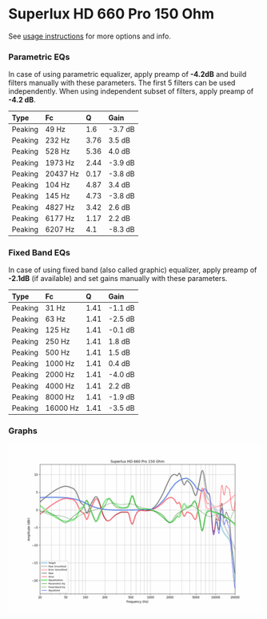 # Superlux HD 660 Pro 150 Ohm
See [usage instructions](https://github.com/jaakkopasanen/AutoEq#usage) for more options and info.

### Parametric EQs
In case of using parametric equalizer, apply preamp of **-4.2dB** and build filters manually
with these parameters. The first 5 filters can be used independently.
When using independent subset of filters, apply preamp of **-4.2 dB**.

| Type    | Fc       |    Q | Gain    |
|:--------|:---------|:-----|:--------|
| Peaking | 49 Hz    | 1.6  | -3.7 dB |
| Peaking | 232 Hz   | 3.76 | 3.5 dB  |
| Peaking | 528 Hz   | 5.36 | 4.0 dB  |
| Peaking | 1973 Hz  | 2.44 | -3.9 dB |
| Peaking | 20437 Hz | 0.17 | -3.8 dB |
| Peaking | 104 Hz   | 4.87 | 3.4 dB  |
| Peaking | 145 Hz   | 4.73 | -3.8 dB |
| Peaking | 4827 Hz  | 3.42 | 2.6 dB  |
| Peaking | 6177 Hz  | 1.17 | 2.2 dB  |
| Peaking | 6207 Hz  | 4.1  | -8.3 dB |

### Fixed Band EQs
In case of using fixed band (also called graphic) equalizer, apply preamp of **-2.1dB**
(if available) and set gains manually with these parameters.

| Type    | Fc       |    Q | Gain    |
|:--------|:---------|:-----|:--------|
| Peaking | 31 Hz    | 1.41 | -1.1 dB |
| Peaking | 63 Hz    | 1.41 | -2.5 dB |
| Peaking | 125 Hz   | 1.41 | -0.1 dB |
| Peaking | 250 Hz   | 1.41 | 1.8 dB  |
| Peaking | 500 Hz   | 1.41 | 1.5 dB  |
| Peaking | 1000 Hz  | 1.41 | 0.4 dB  |
| Peaking | 2000 Hz  | 1.41 | -4.0 dB |
| Peaking | 4000 Hz  | 1.41 | 2.2 dB  |
| Peaking | 8000 Hz  | 1.41 | -1.9 dB |
| Peaking | 16000 Hz | 1.41 | -3.5 dB |

### Graphs
![](./Superlux%20HD%20660%20Pro%20150%20Ohm.png)